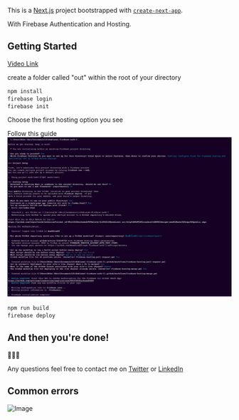 This is a [Next.js](https://nextjs.org/) project bootstrapped with [`create-next-app`](https://github.com/vercel/next.js/tree/canary/packages/create-next-app).

With Firebase Authentication and Hosting.

## Getting Started

[Video Link](https://drive.google.com/file/d/1SXjVVJVEZYXRSfESFLGWitc74i83vNLP/view?usp=sharing)

create a folder called "out" within the root of your directory

```bash
npm install
firebase login
firebase init
```
Choose the first hosting option you see

Follow this guide
![Image](/.github/images/Screenshot%202023-11-25%20011008.png)
  
```bash
npm run build
firebase deploy
```

## And then you're done!

🎊🎊🎊

Any questions feel free to contact me on [Twitter](https://twitter.com/OdnisMike) or [LinkedIn](https://www.linkedin.com/in/mikeodnis/)

## Common errors

![Image](/.github/iamges/Error1.png)
